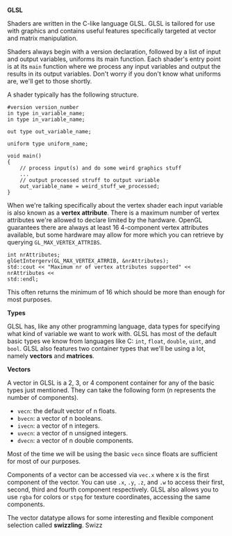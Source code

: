 
**GLSL** 

Shaders are written in the C-like language GLSL. GLSL is tailored for use with graphics and contains useful features specifically targeted at vector and matrix manipulation. 

Shaders always begin with a version declaration, followed by a list of input and output variables, uniforms its main function. Each shader's entry point is at its `main` function where we process any input variables and output the results in its output variables. Don't worry if you don't know what uniforms are, we'll get to those shortly. 

A shader typically has the following structure.

```
#version version_number
in type in_variable_name;
in type in_variable_name;

out type out_variable_name;

uniform type uniform_name;

void main()
{
	// process input(s) and do some weird graphics stuff
	...
	// output processed struff to output variable
	out_variable_name = weird_stuff_we_processed;
}
```

When we're talking specifically about the vertex shader each input variable is also known as a **vertex attribute**. There is a maximum number of vertex attributes we're allowed to declare limited by the hardware. OpenGL guarantees there are always at least 16 4-component vertex attributes available, but some hardware may allow for more which you can retrieve by querying `GL_MAX_VERTEX_ATTRIBS`. 

```
int nrAttributes;
glGetIntergerv(GL_MAX_VERTEX_ATRRIB, &nrAttributes);
std::cout << "Maximum nr of vertex attributes supported" << nrAttributes <<                                                                          std::endl;
```

This often returns the minimum of 16 which should be more than enough for most purposes. 

**Types**

GLSL has, like any other programming language, data types for specifying what kind of variable we want to work with. GLSL has most of the default basic types we know from languages like C: `int`, `float`, `double`, `uint`, and `bool`. GLSL also features two container types that we'll be using a lot, namely **vectors** and **matrices**. 

**Vectors**

A vector in GLSL is a 2, 3, or 4 component container for any of the basic types just mentioned. They can take the following form (n represents the number of components).

- `vecn`: the default vector of n floats.
- `bvecn`: a vector of n booleans. 
- `ivecn`: a vector of n integers.
- `uvecn`: a vector of n unsigned integers.
- `dvecn`: a vector of n double components.

Most of the time we will be using the basic `vecn` since floats are sufficient for most of our purposes. 

Components of a vector can be accessed via `vec.x` where x is the first component of the vector. You can use `.x`, `.y`, `.z`, and `.w` to access their first, second, third and fourth component respectively. GLSL also allows you to use `rgba` for colors or `stpq` for texture coordinates, accessing the same components. 

The vector datatype allows for some interesting and flexible component selection called **swizzling**. Swizz